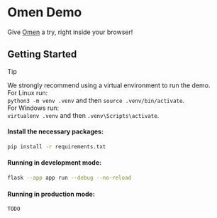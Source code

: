 # Omen Demo
Give [Omen](https://github.com/omen-osdev/omen) a try, right inside your browser!

## Getting Started

> [!TIP]
> We strongly recommend using a virtual environment to run the demo. </br>
> For Linux run:<br />```python3 -m venv .venv``` and then ```source .venv/bin/activate```.<br />
> For Windows run:<br/>```virtualenv .venv``` and then ```.venv\Scripts\activate```.


#### Install the necessary packages:
```bash
pip install -r requirements.txt
```

#### Running in development mode:
```bash
flask --app app run --debug --no-reload
```
#### Running in production mode:
```bash
TODO
```
